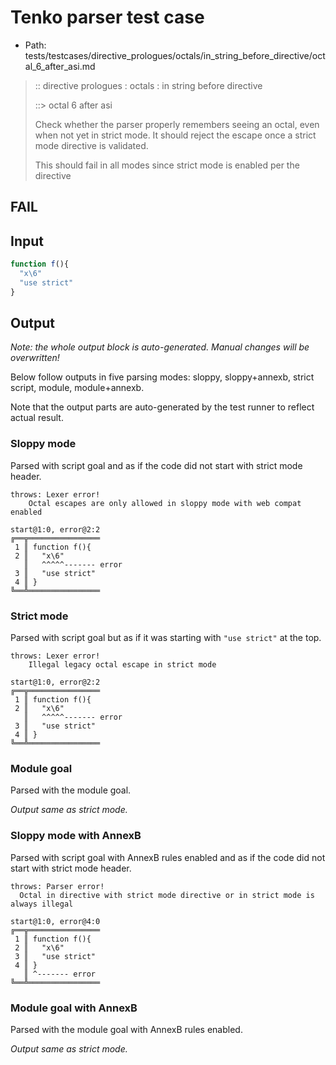 # Tenko parser test case

- Path: tests/testcases/directive_prologues/octals/in_string_before_directive/octal_6_after_asi.md

> :: directive prologues : octals : in string before directive
>
> ::> octal 6 after asi
>
> Check whether the parser properly remembers seeing an octal, even when not yet in strict mode. It should reject the escape once a strict mode directive is validated.
>
> This should fail in all modes since strict mode is enabled per the directive

## FAIL

## Input

`````js
function f(){
  "x\6"
  "use strict"
}
`````

## Output

_Note: the whole output block is auto-generated. Manual changes will be overwritten!_

Below follow outputs in five parsing modes: sloppy, sloppy+annexb, strict script, module, module+annexb.

Note that the output parts are auto-generated by the test runner to reflect actual result.

### Sloppy mode

Parsed with script goal and as if the code did not start with strict mode header.

`````
throws: Lexer error!
    Octal escapes are only allowed in sloppy mode with web compat enabled

start@1:0, error@2:2
╔══╦════════════════
 1 ║ function f(){
 2 ║   "x\6"
   ║   ^^^^^------- error
 3 ║   "use strict"
 4 ║ }
╚══╩════════════════

`````

### Strict mode

Parsed with script goal but as if it was starting with `"use strict"` at the top.

`````
throws: Lexer error!
    Illegal legacy octal escape in strict mode

start@1:0, error@2:2
╔══╦════════════════
 1 ║ function f(){
 2 ║   "x\6"
   ║   ^^^^^------- error
 3 ║   "use strict"
 4 ║ }
╚══╩════════════════

`````

### Module goal

Parsed with the module goal.

_Output same as strict mode._

### Sloppy mode with AnnexB

Parsed with script goal with AnnexB rules enabled and as if the code did not start with strict mode header.

`````
throws: Parser error!
  Octal in directive with strict mode directive or in strict mode is always illegal

start@1:0, error@4:0
╔══╦════════════════
 1 ║ function f(){
 2 ║   "x\6"
 3 ║   "use strict"
 4 ║ }
   ║ ^------- error
╚══╩════════════════

`````

### Module goal with AnnexB

Parsed with the module goal with AnnexB rules enabled.

_Output same as strict mode._

